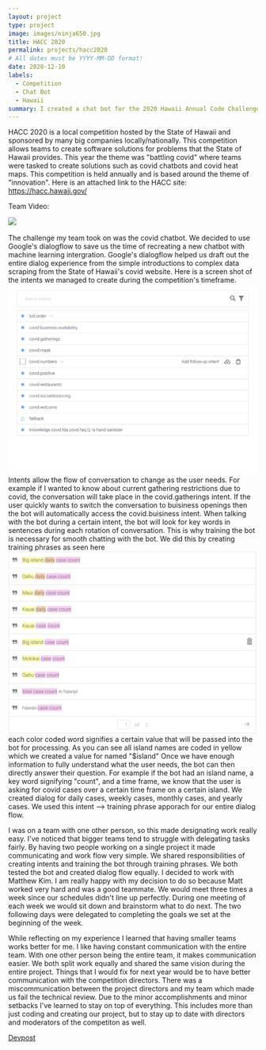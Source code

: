 ```yaml
---
layout: project
type: project
image: images/ninja650.jpg
title: HACC 2020
permalink: projects/hacc2020
# All dates must be YYYY-MM-DD format!
date: 2020-12-10
labels:
  - Competition
  - Chat Bot
  - Hawaii
summary: I created a chat bot for the 2020 Hawaii Annual Code Challenge
---
```

 
HACC 2020 is a local competition hosted by the State of Hawaii and sponsored by many big companies locally/nationally. This competition allows teams to create software solutions for problems that the State of Hawaii provides. This year the theme was "battling covid" where teams were tasked to create solutions such as covid chatbots and covid heat maps. This competition is held annually and is based around the theme of "innovation". 
Here is an attached link to the HACC site: https://hacc.hawaii.gov/

Team Video:

[<img src="https://i.ytimg.com/vi_webp/RyMBtO5gTgE/maxresdefault.webp" width="50%">](https://youtu.be/RyMBtO5gTgE)

The challenge my team took on was the covid chatbot. We decided to use Google's dialogflow to save us the time of recreating a new chatbot with machine learning intergration. Google's dialogflow helped us draft out the entire dialog experience from the simple introductions to complex data scraping from the State of Hawaii's covid website. Here is a screen shot of the intents we managed to create during the competition's timeframe. ![intents](/images/intents.png) 
Intents allow the flow of conversation to change as the user needs. For example if I wanted to know about current gathering restrictions due to covid, the conversation will take place in the covid.gatherings intent. If the user quickly wants to switch the conversation to buisiness openings then the bot will automatically access the covid.buisiness intent. When talking with the bot during a certain intent, the bot will look for key words in sentences during each rotation of conversation. This is why training the bot is necessary for smooth chatting with the bot. We did this by creating training phrases as seen here ![train](/images/building.png) 
each color coded word signifies a certain value that will be passed into the bot for processing. As you can see all island names are coded in yellow which we created a value for named "$island" Once we have enough information to fully understand what the user needs, the bot can then directly answer their question. For example if the bot had an island name, a key word signifying "count", and a time frame, we know that the user is asking for covid cases over a certain time frame on a certain island. We created dialog for daily cases, weekly cases, monthly cases, and yearly cases.
We used this intent --> training phrase apporach for our entire dialog flow. 

I was on a team with one other person, so this made designating work really easy. I've noticed that bigger teams tend to struggle with delegating tasks fairly. By having two people working on a single project it made communicating and work flow very simple. We shared responsibilities of creating intents and training the bot through training phrases. We both tested the bot and created dialog flow equally. I decided to work with Matthew Kim. I am really happy with my decision to do so because Matt worked very hard and was a good teammate. We would meet three times a week since our schedules didn't line up perfectly. During one meeting of each week we would sit down and brainstorm what to do next. The two following days were delegated to completing the goals we set at the beginning of the week.

While reflecting on my experience I learned that having smaller teams works better for me. I like having constant communication with the entire team. With one other person being the entire team, it makes communication easier. We both split work equally and shared the same vision during the entire project. Things that I would fix for next year would be to have better communication with the competition directors. There was a miscommunication between the project directors and my team which made us fail the technical review. Due to the minor accomplishments and minor setbacks I've learned to stay on top of everything. This includes more than just coding and creating our project, but to stay up to date with directors and moderators of the competiton as well. 

[Devpost](https://devpost.com/software/covid-kokua?ref_content=existing_user_added_to_software_team&ref_feature=portfolio&ref_medium=email&utm_campaign=software&utm_content=added_to_software_team&utm_medium=email&utm_source=transactional#app-team)
